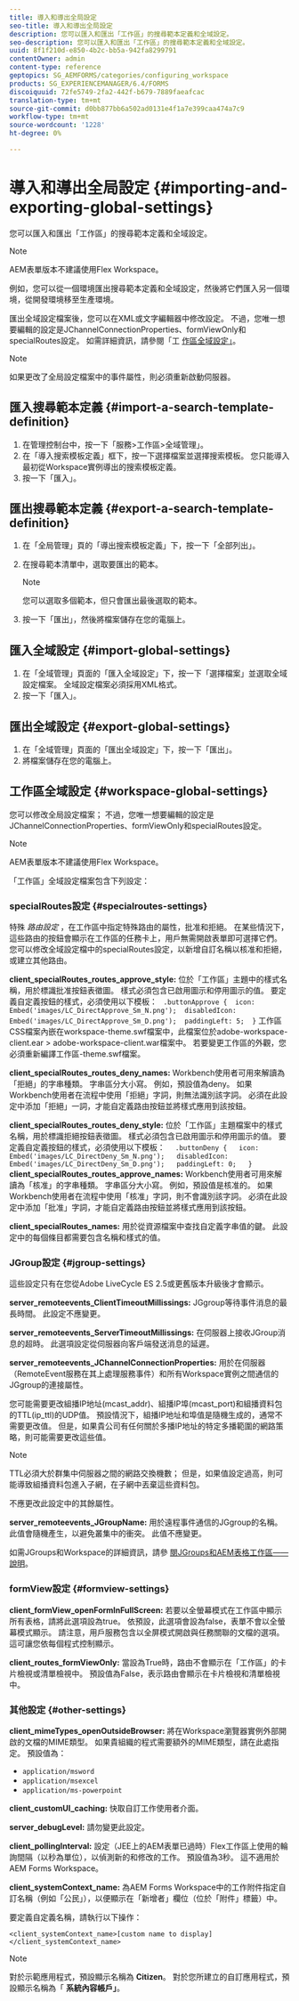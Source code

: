 ```yaml
---
title: 導入和導出全局設定
seo-title: 導入和導出全局設定
description: 您可以匯入和匯出「工作區」的搜尋範本定義和全域設定。
seo-description: 您可以匯入和匯出「工作區」的搜尋範本定義和全域設定。
uuid: 8f1f210d-e850-4b2c-bb5a-942fa8299791
contentOwner: admin
content-type: reference
geptopics: SG_AEMFORMS/categories/configuring_workspace
products: SG_EXPERIENCEMANAGER/6.4/FORMS
discoiquuid: 72fe5749-2fa2-442f-b679-7889faeafcac
translation-type: tm+mt
source-git-commit: d0bb877bb6a502ad0131e4f1a7e399caa474a7c9
workflow-type: tm+mt
source-wordcount: '1228'
ht-degree: 0%

---
```



# 導入和導出全局設定 {#importing-and-exporting-global-settings}

您可以匯入和匯出「工作區」的搜尋範本定義和全域設定。

>[!NOTE]
>
>AEM表單版本不建議使用Flex Workspace。

例如，您可以從一個環境匯出搜尋範本定義和全域設定，然後將它們匯入另一個環境，從開發環境移至生產環境。

匯出全域設定檔案後，您可以在XML或文字編輯器中修改設定。 不過，您唯一想要編輯的設定是JChannelConnectionProperties、formViewOnly和specialRoutes設定。 如需詳細資訊，請參閱「工 [作區全域設定」](importing-exporting-global-settings.md#workspace-global-settings)。

>[!NOTE]
>
>如果更改了全局設定檔案中的事件屬性，則必須重新啟動伺服器。

## 匯入搜尋範本定義 {#import-a-search-template-definition}

1. 在管理控制台中，按一下「服務>工作區>全域管理」。
1. 在「導入搜索模板定義」框下，按一下選擇檔案並選擇搜索模板。 您只能導入最初從Workspace實例導出的搜索模板定義。
1. 按一下「匯入」。

## 匯出搜尋範本定義 {#export-a-search-template-definition}

1. 在「全局管理」頁的「導出搜索模板定義」下，按一下「全部列出」。
1. 在搜尋範本清單中，選取要匯出的範本。

   >[!NOTE]
   >
   >您可以選取多個範本，但只會匯出最後選取的範本。

1. 按一下「匯出」，然後將檔案儲存在您的電腦上。

## 匯入全域設定 {#import-global-settings}

1. 在「全域管理」頁面的「匯入全域設定」下，按一下「選擇檔案」並選取全域設定檔案。 全域設定檔案必須採用XML格式。
1. 按一下「匯入」。

## 匯出全域設定 {#export-global-settings}

1. 在「全域管理」頁面的「匯出全域設定」下，按一下「匯出」。
1. 將檔案儲存在您的電腦上。

## 工作區全域設定 {#workspace-global-settings}

您可以修改全局設定檔案； 不過，您唯一想要編輯的設定是JChannelConnectionProperties、formViewOnly和specialRoutes設定。

>[!NOTE]
>
>AEM表單版本不建議使用Flex Workspace。

「工作區」全域設定檔案包含下列設定：

### specialRoutes設定 {#specialroutes-settings}

特殊 *路由設定* ，在工作區中指定特殊路由的屬性，批准和拒絕。 在某些情況下，這些路由的按鈕會顯示在工作區的任務卡上，用戶無需開啟表單即可選擇它們。 您可以修改全域設定檔中的specialRoutes設定，以新增自訂名稱以核准和拒絕，或建立其他路由。

**client_specialRoutes_routes_approve_style:** 位於「工作區」主題中的樣式名稱，用於標識批准按鈕表徵圖。 樣式必須包含已啟用圖示和停用圖示的值。 要定義自定義按鈕的樣式，必須使用以下模板：
` .buttonApprove {  icon: Embed('images/LC_DirectApprove_Sm_N.png');  disabledIcon: Embed('images/LC_DirectApprove_Sm_D.png');  paddingLeft: 5;  }` 工作區CSS檔案內嵌在workspace-theme.swf檔案中，此檔案位於adobe-workspace-client.ear > adobe-workspace-client.war檔案中。 若要變更工作區的外觀，您必須重新編譯工作區-theme.swf檔案。

**client_specialRoutes_routes_deny_names:** Workbench使用者可用來解讀為「拒絕」的字串種類。 字串區分大小寫。 例如，預設值為deny。 如果Workbench使用者在流程中使用「拒絕」字詞，則無法識別該字詞。 必須在此設定中添加「拒絕」一詞，才能自定義路由按鈕並將樣式應用到該按鈕。

**client_specialRoutes_routes_deny_style:** 位於「工作區」主題檔案中的樣式名稱，用於標識拒絕按鈕表徵圖。 樣式必須包含已啟用圖示和停用圖示的值。 要定義自定義按鈕的樣式，必須使用以下模板：
`  .buttonDeny {   icon: Embed('images/LC_DirectDeny_Sm_N.png');   disabledIcon: Embed('images/LC_DirectDeny_Sm_D.png');   paddingLeft: 0;   }` **client_specialRoutes_routes_approve_names:** Workbench使用者可用來解讀為「核准」的字串種類。 字串區分大小寫。 例如，預設值是核准的。 如果Workbench使用者在流程中使用「核准」字詞，則不會識別該字詞。 必須在此設定中添加「批准」字詞，才能自定義路由按鈕並將樣式應用到該按鈕。

**client_specialRoutes_names:** 用於從資源檔案中查找自定義字串值的鍵。 此設定中的每個條目都需要包含名稱和樣式的值。

### JGroup設定 {#jgroup-settings}

這些設定只有在您從Adobe LiveCycle ES 2.5或更舊版本升級後才會顯示。

**server_remoteevents_ClientTimeoutMillissings:** JGgroup等待事件消息的最長時間。 此設定不應變更。

**server_remoteevents_ServerTimeoutMillissings:** 在伺服器上接收JGroup消息的超時。 此選項設定從伺服器向客戶端發送消息的延遲。

**server_remoteevents_JChannelConnectionProperties:** 用於在伺服器（RemoteEvent服務在其上處理服務事件）和所有Workspace實例之間通信的JGgroup的連接屬性。

您可能需要更改組播IP地址(mcast_addr)、組播IP埠(mcast_port)和組播資料包的TTL(ip_ttl)的UDP值。 預設情況下，組播IP地址和埠值是隨機生成的，通常不需要更改值。 但是，如果貴公司有任何關於多播IP地址的特定多播範圍的網路策略，則可能需要更改這些值。

>[!NOTE]
>
>TTL必須大於群集中伺服器之間的網路交換機數； 但是，如果值設定過高，則可能導致組播資料包進入子網，在子網中丟棄這些資料包。

不應更改此設定中的其餘屬性。

**server_remoteevents_JGroupName:** 用於遠程事件通信的JGgroup的名稱。 此值會隨機產生，以避免叢集中的衝突。 此值不應變更。

如需JGroups和Workspace的詳細資訊，請參 [閱JGroups和AEM表格工作區——說明](https://blogs.adobe.com/livecycle/2011/03/jgroups-and-livecycle-workspace-explained.html)。

### formView設定 {#formview-settings}

**client_formView_openFormInFullScreen:** 若要以全螢幕模式在工作區中顯示所有表格，請將此選項設為true。 依預設，此選項會設為false，表單不會以全螢幕模式顯示。 請注意，用戶服務包含以全屏模式開啟與任務關聯的文檔的選項。 這可讓您依每個程式控制顯示。

**client_routes_formViewOnly:** 當設為True時，路由不會顯示在「工作區」的卡片檢視或清單檢視中。 預設值為False，表示路由會顯示在卡片檢視和清單檢視中。

### 其他設定 {#other-settings}

**client_mimeTypes_openOutsideBrowser:** 將在Workspace瀏覽器實例外部開啟的文檔的MIME類型。 如果貴組織的程式需要額外的MIME類型，請在此處指定。 預設值為：

* `application/msword`
* `application/msexcel`
* `application/ms-powerpoint`

**client_customUI_caching:** 快取自訂工作使用者介面。

**server_debugLevel:** 請勿變更此設定。

**client_pollingInterval:** 設定（JEE上的AEM表單已過時）Flex工作區上使用的輪詢間隔（以秒為單位），以偵測新的和修改的工作。 預設值為3秒。 這不適用於AEM Forms Workspace。

**client_systemContext_name:** 為AEM Forms Workspace中的工作附件指定自訂名稱（例如「公民」），以便顯示在「新增者」欄位（位於「附件」標籤）中。

要定義自定義名稱，請執行以下操作：

`<client_systemContext_name>[custom name to display]</client_systemContext_name>`

>[!NOTE]
>
>對於示範應用程式，預設顯示名稱為 **Citizen**。 對於您所建立的自訂應用程式，預設顯示名稱為「 **系統內容帳戶」**。
